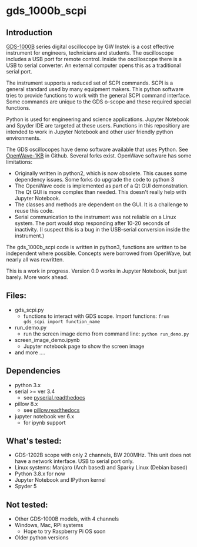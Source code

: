 # gds_1000b_scpi

## Introduction
[GDS-1000B](https://www.gwinstek.com/en-global/products/detail/GDS-1000B) series digital oscillocope by GW Instek is a cost effective instrument for engineers, technicians and students.  The oscilloscope includes a USB port for remote control.  Inside the oscilloscope there is a USB to serial converter.  An external computer opens this as a traditional serial port.

The instrument supports a reduced set of SCPI commands. SCPI is a general standard used by many equipment makers.  This python software tries to provide functions to work with the general SCPI command interface.  Some commands are unique to the GDS o-scope and these required special functions.

Python is used for engineering and science applications.  Jupyter Notebook and Spyder IDE are targeted at these users.  Functions in this repositiory are intended to work in Jupyter Notebook and other user friendly python environments.

The GDS oscillocopes have demo software available that uses Python.  See [OpenWave-1KB](https://github.com/OpenWave-GW/OpenWave-1KB) in Github.  Several forks exist.  OpenWave software has some limitations:

  * Originally written in python2, which is now obsolete.  This causes some dependency issues.  Some forks do upgrade the code to python 3
  * The OpenWave code is implemented as part of a Qt GUI demonstration.  The Qt GUI is more complex than needed. This doesn't really help with Jupyter Notebook.
  * The classes and methods are dependent on the GUI.  It is a challenge to reuse this code.
  * Serial communication to the instrument was not reliable on a Linux system.  The port would stop responding after 10-20 seconds of inactivity.  (I suspect this is a bug in the USB-serial conversion inside the instrument.)

The gds_1000b_scpi code is written in python3, functions are written to be independent where possible.  Concepts were borrowed from OpenWave, but nearly all was rewritten.

This is a work in progress.  Version 0.0 works in Jupyter Notebook, but just barely.  More work ahead.

## Files:
  * gds_scpi.py
      * functions to interact with GDS scope.  Import functions:  `from gds_scpi import function_name`
  * run_demo.py 
      * run the screen image demo from command line:  `python run_demo.py`
  * screen_image_demo.ipynb
      * Jupyter notebook page to show the screen image
  * and more ....

## Dependencies

  * python 3.x
  * serial  >= ver 3.4
      * see [pyserial.readthedocs](https://pyserial.readthedocs.io/en/latest/)
  * pillow  8.x
      * see [pillow.readthedocs](https://pillow.readthedocs.io/en/stable/)
  * jupyter notebook ver 6.x
      * for ipynb support

## What's tested:

  * GDS-1202B scope with only 2 channels, BW 200MHz.  This unit does not have a network interface.  USB to serial port only.
  * Linux systems:  Manjaro (Arch based) and Sparky Linux (Debian based)
  * Python 3.8.x for now
  * Jupyter Notebook and IPython kernel
  * Spyder 5

## Not tested:

  * Other GDS-1000B models, with 4 channels
  * Windows, Mac, RPi systems
      * Hope to try Raspberry Pi OS soon
  * Older python versions

